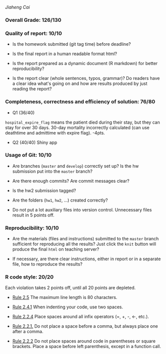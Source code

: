 *Jiaheng Cai*

### Overall Grade: 126/130

### Quality of report: 10/10

-   Is the homework submitted (git tag time) before deadline?

-   Is the final report in a human readable format html? 

-   Is the report prepared as a dynamic document (R markdown) for better reproducibility?

-   Is the report clear (whole sentences, typos, grammar)? Do readers have a clear idea what's going on and how are results produced by just reading the report? 

### Completeness, correctness and efficiency of solution: 76/80

- Q1 (36/40)

`hospital_expire_flag` means the patient died during their stay, but they can stay for over 30 days. 30-day mortality incorrectly calculated (can use deathtime and admittime with expire flag). -4pts.

- Q2 (40/40) Shiny app

	    
### Usage of Git: 10/10

-   Are branches (`master` and `develop`) correctly set up? Is the hw submission put into the `master` branch?

-   Are there enough commits? Are commit messages clear? 
          
-   Is the hw2 submission tagged? 

-   Are the folders (`hw1`, `hw2`, ...) created correctly? 
  
-   Do not put a lot auxiliary files into version control. Unnecessary files result in 5 points off.

### Reproducibility: 10/10

-   Are the materials (files and instructions) submitted to the `master` branch sufficient for reproducing all the results? Just click the `knit` button will produce the final `html` on teaching server? 

-   If necessary, are there clear instructions, either in report or in a separate file, how to reproduce the results? 

### R code style: 20/20

Each violation takes 2 points off, until all 20 points are depleted.

-   [Rule 2.5](https://style.tidyverse.org/syntax.html#long-lines) The maximum line length is 80 characters.  

-   [Rule 2.4.1](https://style.tidyverse.org/syntax.html#indenting) When indenting your code, use two spaces.  

-   [Rule 2.2.4](https://style.tidyverse.org/syntax.html#infix-operators) Place spaces around all infix operators (=, +, -, &lt;-, etc.).  

-   [Rule 2.2.1.](https://style.tidyverse.org/syntax.html#commas) Do not place a space before a comma, but always place one after a comma.  

-   [Rule 2.2.2](https://style.tidyverse.org/syntax.html#parentheses) Do not place spaces around code in parentheses or square brackets. Place a space before left parenthesis, except in a function call.
